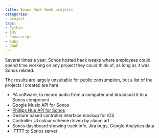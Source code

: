 ```yaml
---
title: Sonos Hack Week projects
categories:
- project
tags:
- Python
- iOS
- Javascript
- Ruby
- SOAP
---
```


Several times a year, Sonos hosted hack weeks where employees could spend time working on any project they could think of, as long as it was Sonos related. 

The results are largely unsuitable for public consumption, but a list of the projects I created are here:

* PA software, to record audio from a computer and broadcast it to a Sonos component
* Google Music API for Sonos
* [Phillips Hue API for Sonos](/wp/control-your-phillips-hue-lights-with-sonos/139/)
* Gesture based controller interface mockup for iOS
* Controller UI colour scheme driven by album art
* Sonos dashboard showing track info, Jira bugs, Google Analytics data
* IFTTT to Sonos server